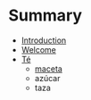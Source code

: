 # Summary

* [Introduction](README.md)
* [Welcome](welcome.md)
* [Té](tea.md)
   * [maceta](pot.md)
   * azúcar
   * taza


